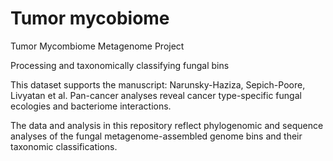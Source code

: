 # Tumor mycobiome
Tumor Mycombiome Metagenome Project

Processing and taxonomically classifying fungal bins

This dataset supports the manuscript: Narunsky-Haziza, Sepich-Poore, Livyatan et al. Pan-cancer analyses reveal cancer type-specific fungal ecologies and bacteriome interactions.

The data and analysis in this repository reflect phylogenomic and sequence analyses of the fungal metagenome-assembled genome bins and their taxonomic classifications.
